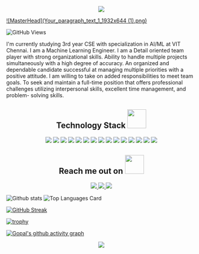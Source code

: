 <p align="center">
    <img src="https://capsule-render.vercel.app/api?type=waving&color=c62f3d&height=150&width=500&section=header"/>
</p>

[![MasterHead](Your_paragraph_text_1_1932x644 (1).png)](https://github.com/GopalSinghRajput)

![GitHub Views](https://komarev.com/ghpvc/?username=GopalSinghRajput&color=FAC151)

I'm currently studying 3rd year CSE with specialization in AI/ML at VIT Chennai. I am a Machine Learning Engineer. I am a Detail oriented team player with strong organizational skills. Ability to handle multiple projects simultaneously with a high degree of accuracy. An organized and dependable candidate successful at managing multiple priorities with a positive attitude. I am willing to take on added responsibilities to meet team goals. To seek and maintain a full-time position that offers professional challenges utilizing interpersonal skills, excellent time management, and problem- solving skills.

<h2 align="center">Technology Stack <img src="https://github.com/ritik307/ritik307/blob/main/images/laptop.gif" width="50"></h2> 

<p align="center">
 <img src="https://img.shields.io/badge/C-00599C?style=for-the-badge&logo=c&logoColor=white"/>
<img src="https://img.shields.io/badge/Java-91C2E3?style=for-the-badge&logoColor=green"/>
<img src="https://img.shields.io/badge/C%2B%2B-00599C?style=for-the-badge&logo=c%2B%2B&logoColor=white"/>
<img src="https://img.shields.io/badge/HTML5-E34F26?style=for-the-badge&logo=html5&logoColor=white"/>
<img src="https://img.shields.io/badge/CSS3-1572B6?style=for-the-badge&logo=css3&logoColor=white"/>
<img src="https://img.shields.io/badge/Bootstrap-563D7C?style=for-the-badge&logo=bootstrap&logoColor=white"/>
<img src="https://img.shields.io/badge/Python-FFD43B?style=for-the-badge&logo=python&logoColor=blue"/>
<img src="https://img.shields.io/badge/Machine Learning-2EA043?style=for-the-badge&logoColor=green"/>
<img src="https://img.shields.io/badge/Numpy-777BB4?style=for-the-badge&logo=numpy&logoColor=white"/>
<img src="https://img.shields.io/badge/Pandas-2C2D72?style=for-the-badge&logo=pandas&logoColor=white"/>
<img src="https://img.shields.io/badge/MySQL-005C84?style=for-the-badge&logo=mysql&logoColor=white"/>
<img src="https://img.shields.io/badge/TensorFlow-FF6F00?style=for-the-badge&logo=tensorflow&logoColor=white"/>
<img src="https://img.shields.io/badge/OpenCV-27338e?style=for-the-badge&logo=OpenCV&logoColor=white"/>
<img src="https://img.shields.io/badge/Keras-D00000?style=for-the-badge&logo=Keras&logoColor=white"/>
<img src="https://img.shields.io/badge/Flutter-02569B?style=for-the-badge&logo=flutter&logoColor=white"/>
</p>

<h2 align="center">Reach me out on <img src="https://media0.giphy.com/media/jqNPzdTTxQfOgOqpO4/source.gif" width="50"></h2>

<p align="center">
<a href="mailto: gopal.singh@gmail.com">
 <img src="https://img.shields.io/badge/Gmail-D14836?style=flat-square&logo=Gmail&logoColor=white&link=mailto:gopal.singh.rajput.3256@gmail.com"/>
</a>
<a href="https://www.linkedin.com/in/gopal_singh">
 <img src="https://img.shields.io/badge/LinkedIn-0077B5?style=flat-square&logo=Linkedin&logoColor=white&link=https://www.linkedin.com/in/gopal-singh-s-49b62a166/"/>
</a>
 <a href="https://www.instagram.com/gopal_singh_rajput_1014/">
 <img src="https://img.shields.io/badge/Instagram-E4405F?style=flat-square&logo=twitter&logoColor=white&link=https://www.instagram.com/gopal_singh_rajput_1014/"/>
</a>
</p>


![Github stats](https://github-readme-stats.vercel.app/api?username=GopalSinghRajput&theme=algolia&show_icons=true&count_private=true)
![Top Languages Card](https://github-readme-stats.vercel.app/api/top-langs/?username=GopalSinghRajput&theme=algolia&hide=javascript,html)

[![GitHub Streak](https://github-readme-streak-stats.herokuapp.com/?user=GopalSinghRajput&theme=algolia)](https://git.io/streak-stats)

[![trophy](https://github-profile-trophy.vercel.app/?username=GopalSinghRajput&row=1&theme=algolia)](https://github.com/ryo-ma/github-profile-trophy)

[![Gopal's github activity graph](https://github-readme-activity-graph.vercel.app/graph?username=GopalSinghRajput&theme=tokyo-night)](https://github.com/ashutosh00710/github-readme-activity-graph)

<p align="center">
  <img src="https://capsule-render.vercel.app/api?type=waving&color=183565&height=150&section=footer"/>
</p>
